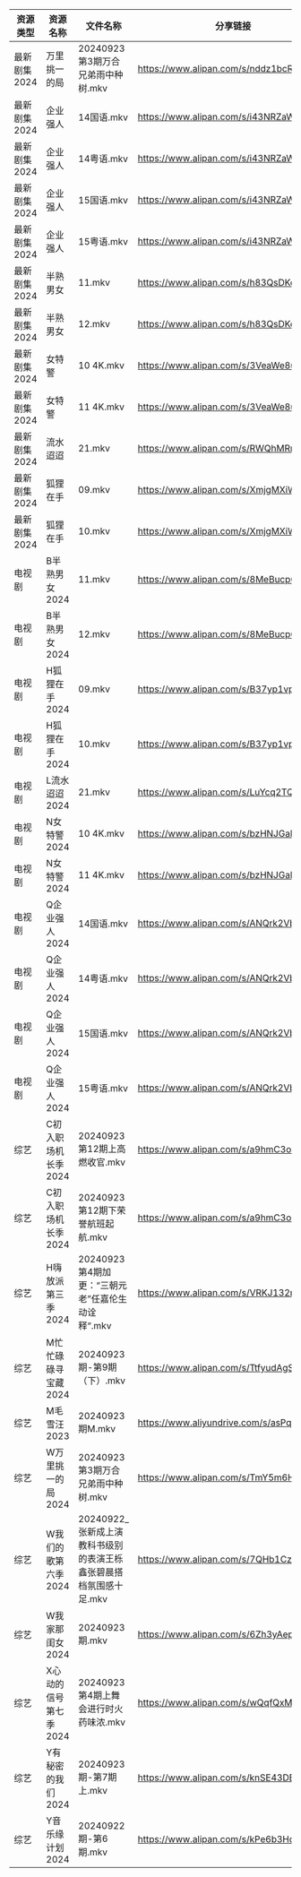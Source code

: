 | 资源类型     | 资源名称          | 文件名称                                    | 分享链接                                      | 更新时间                |
| -------- | ------------- | --------------------------------------- | ----------------------------------------- | ------------------- |
| 最新剧集2024 | 万里挑一的局        | 20240923第3期万合兄弟雨中种树.mkv                 | https://www.alipan.com/s/nddz1bcRafX      | 2024-09-23 14:11:34 |
| 最新剧集2024 | 企业强人          | 14国语.mkv                                | https://www.alipan.com/s/i43NRZaWntN      | 2024-09-23 14:11:17 |
| 最新剧集2024 | 企业强人          | 14粤语.mkv                                | https://www.alipan.com/s/i43NRZaWntN      | 2024-09-23 14:11:17 |
| 最新剧集2024 | 企业强人          | 15国语.mkv                                | https://www.alipan.com/s/i43NRZaWntN      | 2024-09-23 14:11:16 |
| 最新剧集2024 | 企业强人          | 15粤语.mkv                                | https://www.alipan.com/s/i43NRZaWntN      | 2024-09-23 14:11:16 |
| 最新剧集2024 | 半熟男女          | 11.mkv                                  | https://www.alipan.com/s/h83QsDKozYY      | 2024-09-23 14:11:20 |
| 最新剧集2024 | 半熟男女          | 12.mkv                                  | https://www.alipan.com/s/h83QsDKozYY      | 2024-09-23 14:11:20 |
| 最新剧集2024 | 女特警           | 10 4K.mkv                               | https://www.alipan.com/s/3VeaWe8uZzJ      | 2024-09-23 19:10:46 |
| 最新剧集2024 | 女特警           | 11 4K.mkv                               | https://www.alipan.com/s/3VeaWe8uZzJ      | 2024-09-23 20:10:56 |
| 最新剧集2024 | 流水迢迢          | 21.mkv                                  | https://www.alipan.com/s/RWQhMRnjWGB      | 2024-09-23 20:11:01 |
| 最新剧集2024 | 狐狸在手          | 09.mkv                                  | https://www.alipan.com/s/XmjgMXiWUP6      | 2024-09-23 20:11:04 |
| 最新剧集2024 | 狐狸在手          | 10.mkv                                  | https://www.alipan.com/s/XmjgMXiWUP6      | 2024-09-23 20:11:04 |
| 电视剧      | B半熟男女2024     | 11.mkv                                  | https://www.alipan.com/s/8MeBucp622T      | 2024-09-23 14:05:12 |
| 电视剧      | B半熟男女2024     | 12.mkv                                  | https://www.alipan.com/s/8MeBucp622T      | 2024-09-23 14:05:12 |
| 电视剧      | H狐狸在手2024     | 09.mkv                                  | https://www.alipan.com/s/B37yp1vpszL      | 2024-09-23 20:06:07 |
| 电视剧      | H狐狸在手2024     | 10.mkv                                  | https://www.alipan.com/s/B37yp1vpszL      | 2024-09-23 20:06:06 |
| 电视剧      | L流水迢迢2024     | 21.mkv                                  | https://www.alipan.com/s/LuYcq2TQha5      | 2024-09-23 20:06:34 |
| 电视剧      | N女特警2024      | 10 4K.mkv                               | https://www.alipan.com/s/bzHNJGah7Wr      | 2024-09-23 20:06:48 |
| 电视剧      | N女特警2024      | 11 4K.mkv                               | https://www.alipan.com/s/bzHNJGah7Wr      | 2024-09-23 20:06:47 |
| 电视剧      | Q企业强人2024     | 14国语.mkv                                | https://www.alipan.com/s/ANQrk2VbMA4      | 2024-09-23 14:06:58 |
| 电视剧      | Q企业强人2024     | 14粤语.mkv                                | https://www.alipan.com/s/ANQrk2VbMA4      | 2024-09-23 14:06:58 |
| 电视剧      | Q企业强人2024     | 15国语.mkv                                | https://www.alipan.com/s/ANQrk2VbMA4      | 2024-09-23 14:06:58 |
| 电视剧      | Q企业强人2024     | 15粤语.mkv                                | https://www.alipan.com/s/ANQrk2VbMA4      | 2024-09-23 14:06:57 |
| 综艺       | C初入职场机长季2024  | 20240923第12期上高燃收官.mkv                   | https://www.alipan.com/s/a9hmC3o2B18      | 2024-09-23 14:08:25 |
| 综艺       | C初入职场机长季2024  | 20240923第12期下荣誉航班起航.mkv                 | https://www.alipan.com/s/a9hmC3o2B18      | 2024-09-23 14:08:25 |
| 综艺       | H嗨放派第三季2024   | 20240923 第4期加更：“三朝元老”任嘉伦生动诠释“.mkv       | https://www.alipan.com/s/VRKJ132nbcQ      | 2024-09-23 14:08:41 |
| 综艺       | M忙忙碌碌寻宝藏2024  | 20240923期-第9期（下）.mkv                    | https://www.alipan.com/s/TtfyudAgS8v      | 2024-09-23 14:09:07 |
| 综艺       | M毛雪汪2023      | 20240923期M.mkv                          | https://www.aliyundrive.com/s/asPqfgPRqAg | 2024-09-23 14:09:10 |
| 综艺       | W万里挑一的局2024   | 20240923第3期万合兄弟雨中种树.mkv                 | https://www.alipan.com/s/TmY5m6HZ5CP      | 2024-09-23 14:09:54 |
| 综艺       | W我们的歌第六季2024  | 20240922_张新成上演教科书级别的表演王栎鑫张碧晨搭档氛围感十足.mkv | https://www.alipan.com/s/7QHb1Czg7nU      | 2024-09-23 00:09:31 |
| 综艺       | W我家那闺女2024    | 20240923期.mkv                           | https://www.alipan.com/s/6Zh3yAep1kC      | 2024-09-23 14:10:05 |
| 综艺       | X心动的信号第七季2024 | 20240923第4期上舞会进行时火药味浓.mkv               | https://www.alipan.com/s/wQqfQxMS8Sx      | 2024-09-23 14:10:16 |
| 综艺       | Y有秘密的我们2024   | 20240923期-第7期上.mkv                      | https://www.alipan.com/s/knSE43DBBa6      | 2024-09-23 14:10:21 |
| 综艺       | Y音乐缘计划2024    | 20240922期-第6期.mkv                       | https://www.alipan.com/s/kPe6b3HqDbN      | 2024-09-23 00:09:54 |
